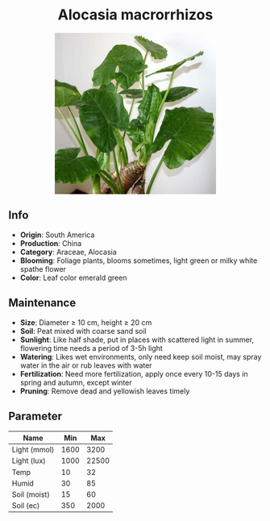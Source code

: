 <h1 align='center'>Alocasia macrorrhizos</h1>
<p align="center">
    <img 
        align='center'
        width='320'
        src="../images/alocasia macrorrhizos.png" 
        alt='Alocasia macrorrhizos' />
</p>

## Info

 - **Origin**: South America
 - **Production**: China
 - **Category**: Araceae, Alocasia
 - **Blooming**: Foliage plants, blooms sometimes, light green or milky white spathe flower
 - **Color**: Leaf color emerald green

## Maintenance

 - **Size**: Diameter ≥ 10 cm, height ≥ 20 cm
 - **Soil**: Peat mixed with coarse sand soil
 - **Sunlight**: Like half shade, put in places with scattered light in summer, flowering time needs a period of 3-5h light
 - **Watering**: Likes wet environments, only need keep soil moist, may spray water in the air or rub leaves with water
 - **Fertilization**: Need more fertilization, apply once every 10-15 days in spring and autumn, except winter
 - **Pruning**: Remove dead and yellowish leaves timely

## Parameter

| Name         | Min  | Max   |
|--------------|------|-------|
| Light (mmol) | 1600 | 3200  |
| Light (lux)  | 1000 | 22500 |
| Temp         | 10    | 32    |
| Humid        | 30   | 85    |
| Soil (moist) | 15   | 60    |
| Soil (ec)    | 350  | 2000  |